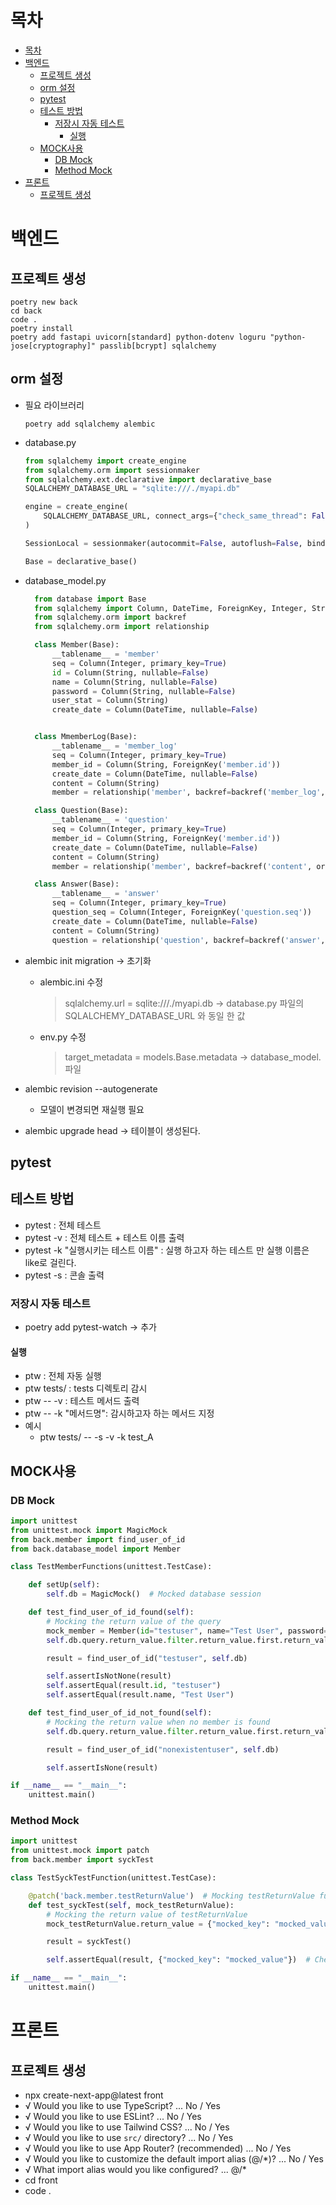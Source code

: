 # 목차

- [목차](#목차)
- [백엔드](#백엔드)
  - [프로젝트 생성](#프로젝트-생성)
  - [orm 설정](#orm-설정)
  - [pytest](#pytest)
  - [테스트 방법](#테스트-방법)
    - [저장시 자동 테스트](#저장시-자동-테스트)
      - [실행](#실행)
  - [MOCK사용](#mock사용)
    - [DB Mock](#db-mock)
    - [Method Mock](#method-mock)
- [프론트](#프론트)
  - [프로젝트 생성](#프로젝트-생성-1)

# 백엔드

## 프로젝트 생성

```Shell
poetry new back
cd back
code .
poetry install
poetry add fastapi uvicorn[standard] python-dotenv loguru "python-jose[cryptography]" passlib[bcrypt] sqlalchemy
```

## orm 설정

- 필요 라이브러리

  ```Shell
  poetry add sqlalchemy alembic
  ```

- database.py

  ```py
  from sqlalchemy import create_engine
  from sqlalchemy.orm import sessionmaker
  from sqlalchemy.ext.declarative import declarative_base
  SQLALCHEMY_DATABASE_URL = "sqlite:///./myapi.db"

  engine = create_engine(
      SQLALCHEMY_DATABASE_URL, connect_args={"check_same_thread": False}
  )

  SessionLocal = sessionmaker(autocommit=False, autoflush=False, bind=engine)

  Base = declarative_base()
  ```

- database_model.py

  ```py
    from database import Base
    from sqlalchemy import Column, DateTime, ForeignKey, Integer, String
    from sqlalchemy.orm import backref
    from sqlalchemy.orm import relationship

    class Member(Base):
        __tablename__ = 'member'
        seq = Column(Integer, primary_key=True)
        id = Column(String, nullable=False)
        name = Column(String, nullable=False)
        password = Column(String, nullable=False)
        user_stat = Column(String)
        create_date = Column(DateTime, nullable=False)


    class MmemberLog(Base):
        __tablename__ = 'member_log'
        seq = Column(Integer, primary_key=True)
        member_id = Column(String, ForeignKey('member.id'))
        create_date = Column(DateTime, nullable=False)
        content = Column(String)
        member = relationship('member', backref=backref('member_log', order_by=seq))

    class Question(Base):
        __tablename__ = 'question'
        seq = Column(Integer, primary_key=True)
        member_id = Column(String, ForeignKey('member.id'))
        create_date = Column(DateTime, nullable=False)
        content = Column(String)
        member = relationship('member', backref=backref('content', order_by=seq))

    class Answer(Base):
        __tablename__ = 'answer'
        seq = Column(Integer, primary_key=True)
        question_seq = Column(Integer, ForeignKey('question.seq'))
        create_date = Column(DateTime, nullable=False)
        content = Column(String)
        question = relationship('question', backref=backref('answer', order_by=seq))
  ```

- alembic init migration -> 초기화
  - alembic.ini 수정
    > sqlalchemy.url = sqlite:///./myapi.db -> database.py 파일의 SQLALCHEMY_DATABASE_URL 와 동일 한 값
  - env.py 수정
    > target_metadata = models.Base.metadata -> database_model.파일
- alembic revision --autogenerate
  - 모델이 변경되면 재실행 필요
- alembic upgrade head -> 테이블이 생성된다.

## pytest

## 테스트 방법

- pytest : 전체 테스트
- pytest -v : 전체 테스트 + 테스트 이름 출력
- pytest -k "실행시키는 테스트 이름" : 실행 하고자 하는 테스트 만 실행 이름은 like로 걸린다.
- pytest -s : 콘솔 출력

### 저장시 자동 테스트

- poetry add pytest-watch -> 추가

#### 실행

- ptw : 전체 자동 실행
- ptw tests/ : tests 디렉토리 감시
- ptw -- -v : 테스트 메서드 출력
- ptw -- -k "메서드명": 감시하고자 하는 메서드 지정
- 예시
  - ptw tests/ -- -s -v -k test_A

## MOCK사용

### DB Mock

```python
import unittest
from unittest.mock import MagicMock
from back.member import find_user_of_id
from back.database_model import Member

class TestMemberFunctions(unittest.TestCase):

    def setUp(self):
        self.db = MagicMock()  # Mocked database session

    def test_find_user_of_id_found(self):
        # Mocking the return value of the query
        mock_member = Member(id="testuser", name="Test User", password="hashed_password")
        self.db.query.return_value.filter.return_value.first.return_value = mock_member

        result = find_user_of_id("testuser", self.db)

        self.assertIsNotNone(result)
        self.assertEqual(result.id, "testuser")
        self.assertEqual(result.name, "Test User")

    def test_find_user_of_id_not_found(self):
        # Mocking the return value when no member is found
        self.db.query.return_value.filter.return_value.first.return_value = None

        result = find_user_of_id("nonexistentuser", self.db)

        self.assertIsNone(result)

if __name__ == "__main__":
    unittest.main()
```

### Method Mock

```python
import unittest
from unittest.mock import patch
from back.member import syckTest

class TestSyckTestFunction(unittest.TestCase):

    @patch('back.member.testReturnValue')  # Mocking testReturnValue function
    def test_syckTest(self, mock_testReturnValue):
        # Mocking the return value of testReturnValue
        mock_testReturnValue.return_value = {"mocked_key": "mocked_value"}

        result = syckTest()

        self.assertEqual(result, {"mocked_key": "mocked_value"})  # Check if the result matches the mocked value

if __name__ == "__main__":
    unittest.main()
```

# 프론트

## 프로젝트 생성

- npx create-next-app@latest front
- √ Would you like to use TypeScript? ... No / Yes
- √ Would you like to use ESLint? ... No / Yes
- √ Would you like to use Tailwind CSS? ... No / Yes
- √ Would you like to use `src/` directory? ... No / Yes
- √ Would you like to use App Router? (recommended) ... No / Yes
- √ Would you like to customize the default import alias (@/\*)? ... No / Yes
- √ What import alias would you like configured? ... @/\*
- cd front
- code .
